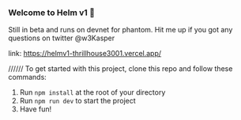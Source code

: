 ### **Welcome to Helm v1 👋**

Still in beta and runs on devnet for phantom. Hit me up if you got any questions on twitter @w3Kasper

link: https://helmv1-thrillhouse3001.vercel.app/

//////
To get started with this project, clone this repo and follow these commands:

1. Run `npm install` at the root of your directory
2. Run `npm run dev` to start the project
3. Have fun!
